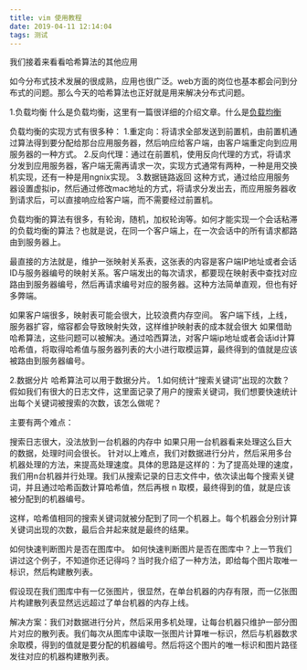 ```yaml
---
title: vim 使用教程
date: 2019-04-11 12:14:04
tags: 测试
---
```


我们接着来看看哈希算法的其他应用

如今分布式技术发展的很成熟，应用也很广泛。web方面的岗位也基本都会问到分布式的问题。那么今天的哈希算法也正好就是用来解决分布式问题。

1.负载均衡
什么是负载均衡，这里有一篇很详细的介绍文章。什么是[负载均衡](https://zhuanlan.zhihu.com/p/32841479)

负载均衡的实现方式有很多种：
1.重定向：将请求全部发送到前置机，由前置机通过算法得到要分配给那台应用服务器，然后响应给客户端，由客户端重定向到应用服务器的一种方式。
2.反向代理：通过在前置机，使用反向代理的方式，将请求分发到应用服务器，客户端无需再请求一次，实现方式通常有两种，一种是用交换机实现，还有一种是用ngnix实现。
3.数据链路返回
这种方式，通过给应用服务器设置虚拟ip，然后通过修改mac地址的方式，将请求分发出去，而应用服务器收到请求后，可以直接响应给客户端，而不需要经过前置机。

负载均衡的算法有很多，有轮询，随机，加权轮询等。如何才能实现一个会话粘滞的负载均衡的算法？也就是说，在同一个客户端上，在一次会话中的所有请求都路由到服务器上。

最直接的方法就是，维护一张映射关系表，这张表的内容是客户端IP地址或者会话ID与服务器编号的映射关系。客户端发出的每次请求，都要现在映射表中查找对应路由到服务器编号，然后再请求编号对应的服务器。这种方法简单直观，但也有好多弊端。

如果客户端很多，映射表可能会很大，比较浪费内存空间。
客户端下线，上线，服务器扩容，缩容都会导致映射失效，这样维护映射表的成本就会很大
如果借助哈希算法，这些问题可以被解决。通过哈西算法，对客户端ip地址或者会话id计算哈希值，将取得哈希值与服务器列表的大小进行取模运算，最终得到的值就是应该被路由到服务器编号。

2.数据分片
哈希算法可以用于数据分片。
1.如何统计“搜索关键词”出现的次数？
假如我们有很大的日志文件，这里面记录了用户的搜索关键词，我们想要快速统计出每个关键词被搜索的次数，该怎么做呢？

主要有两个难点：

搜索日志很大，没法放到一台机器的内存中
如果只用一台机器看来处理这么巨大的数据，处理时间会很长。
针对以上难点，我们对数据进行分片，然后采用多台机器处理的方法，来提高处理速度。具体的思路是这样的：为了提高处理的速度，我们用n台机器并行处理。我们从搜索记录的日志文件中，依次读出每个搜索关键词，并且通过哈希函数计算哈希值，然后再根 n 取模，最终得到的值，就是应该被分配到的机器编号。

这样，哈希值相同的搜索关键词就被分配到了同一个机器上。每个机器会分别计算关键词出现的次数，最后合并起来就是最终的结果。

如何快速判断图片是否在图库中。
如何快速判断图片是否在图库中？上一节我们讲过这个例子，不知道你还记得吗？当时我介绍了一种方法，即给每个图片取唯一标识，然后构建散列表。

假设现在我们图库中有一亿张图片，很显然，在单台机器的内存有限，而一亿张图片构建散列表显然远远超过了单台机器的内存上线。

解决方案：我们对数据进行分片，然后采用多机处理，让每台机器只维护一部分图片对应的散列表。我们每次从图库中读取一张图片计算唯一标识，然后与机器数求余取模，得到的值就是要分配的机器编号。然后将这个图片的唯一标识和图片路径发往对应的机器构建散列表。